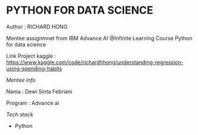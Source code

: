 # PYTHON FOR DATA SCIENCE

Author : RICHARD HONG

Mentee assignmnet from IBM Advance AI @Infinite Learning Course Python for data science 

Link Project kaggle : https://www.kaggle.com/code/richardhhong/understanding-regression-using-spending-habits

*Mentee info*

Nama : Dewi Sinta Febriani

Program : Advance ai

*Tech stack*

- Python



